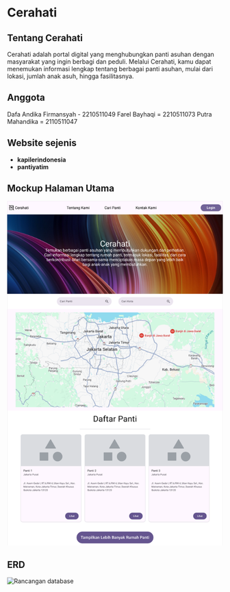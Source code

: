 # Cerahati

## Tentang Cerahati

Cerahati adalah portal digital yang menghubungkan panti asuhan dengan masyarakat yang ingin berbagi dan peduli. Melalui Cerahati, kamu dapat menemukan informasi lengkap tentang berbagai panti asuhan, mulai dari lokasi, jumlah anak asuh, hingga fasilitasnya. 

## Anggota

Dafa Andika Firmansyah - 2210511049
Farel Bayhaqi = 2210511073
Putra Mahandika = 2110511047

## Website sejenis

- **kapilerindonesia**
- **pantiyatim**

## Mockup Halaman Utama

![Halaman utama](mockupCerahati.png)

## ERD

![Rancangan database](ERD.png.png)